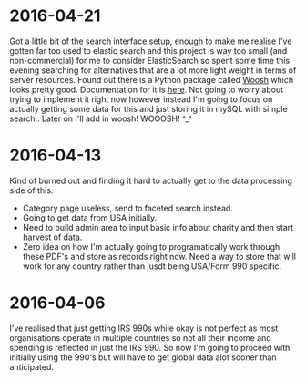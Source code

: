 # 2016-04-21

Got a little bit of the search interface setup, enough to make me realise I've gotten far too used to elastic search and
this project is way too small (and non-commercial) for me to consider ElasticSearch so spent some time this evening
searching for alternatives that are a lot more light weight in terms of server resources. Found out there is a Python
package called [Woosh](https://pypi.python.org/pypi/Whoosh/) which looks pretty good. Documentation for it is
[here](https://whoosh.readthedocs.org/en/latest/). Not going to worry about trying to implement it right now however
instead I'm going to focus on actually getting some data for this and just storing it in mySQL with simple search..
Later on I'll add in woosh! WOOOSH! ^_^

# 2016-04-13

Kind of burned out and finding it hard to actually get to the data processing side of this.

- Category page useless, send to faceted search instead.
- Going to get data from USA initially.
- Need to build admin area to input basic info about charity and then start harvest of data.
- Zero idea on how I'm actually going to programatically work through these PDF's and store as records right now.
      Need a way to store that will work for any country rather than jusdt being USA/Form 990 specific.

# 2016-04-06

I've realised that just getting IRS 990s while okay is not perfect as most organisations operate in multiple countries
so not all their income and spending is reflected in just the IRS 990. So now I'm going to proceed with initially using
the 990's but will have to get global data alot sooner than anticipated.